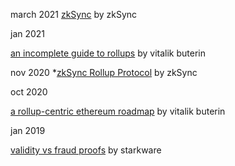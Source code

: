 march 2021
[zkSync](https://zksync.io/) by zkSync

jan 2021 

[an incomplete guide to rollups](https://vitalik.ca/general/2021/01/05/rollup.html) by vitalik buterin

nov 2020
*[zkSync Rollup Protocol](https://github.com/matter-labs/zksync/blob/master/docs/protocol.md) by zkSync

oct 2020

[a rollup-centric ethereum roadmap](https://ethereum-magicians.org/t/a-rollup-centric-ethereum-roadmap/4698) by vitalik buterin

jan 2019 

[validity vs fraud proofs](https://medium.com/starkware/validity-proofs-vs-fraud-proofs-4ef8b4d3d87a) by starkware

